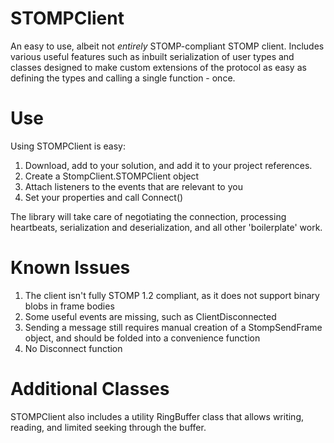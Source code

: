 ﻿# STOMPClient

An easy to use, albeit not *entirely* STOMP-compliant STOMP client.
Includes various useful features such as inbuilt serialization of user types and classes designed to make custom extensions of the protocol as easy as defining the types
and calling a single function - once.

# Use

Using STOMPClient is easy:

1. Download, add to your solution, and add it to your project references.
2. Create a StompClient.STOMPClient object
3. Attach listeners to the events that are relevant to you
4. Set your properties and call Connect()

The library will take care of negotiating the connection, processing heartbeats, serialization and deserialization, and all other 'boilerplate' work.

# Known Issues

1. The client isn't fully STOMP 1.2 compliant, as it does not support binary blobs in frame bodies
2. Some useful events are missing, such as ClientDisconnected
3. Sending a message still requires manual creation of a StompSendFrame object, and should be folded into a convenience function
4. No Disconnect function

# Additional Classes

STOMPClient also includes a utility RingBuffer class that allows writing, reading, and limited seeking through the buffer.